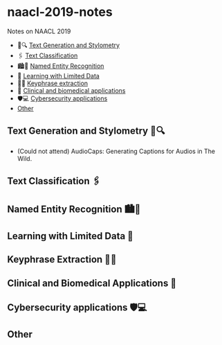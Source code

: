 # naacl-2019-notes
Notes on NAACL 2019


- :memo::mag: [Text Generation and Stylometry](#text-generation-and-stylometry-memomag)
- :paperclips: [Text Classification](#text-classification-paperclips)
- :cityscape::boy: [Named Entity Recognition](#named-entity-recognition-cityscapeboy)
- :bowling: [Learning with Limited Data](#learning-with-limited-data-bowling)
- :key::book: [Keyphrase extraction](#keyphrase-extraction-keybook)
- :hospital: [Clinical and biomedical applications](#clinical-and-biomedical-applications-hospital)
- :shield::computer: [Cybersecurity applications](#cybersecurity-applications-shieldcomputer)
- [Other](#other)

## Text Generation and Stylometry :memo::mag:

- (Could not attend) AudioCaps: Generating Captions for Audios in The Wild. 

## Text Classification :paperclips:

## Named Entity Recognition :cityscape::boy:

## Learning with Limited Data :bowling:

## Keyphrase Extraction :key::book:

## Clinical and Biomedical Applications :hospital:

## Cybersecurity applications :shield::computer:

## Other
